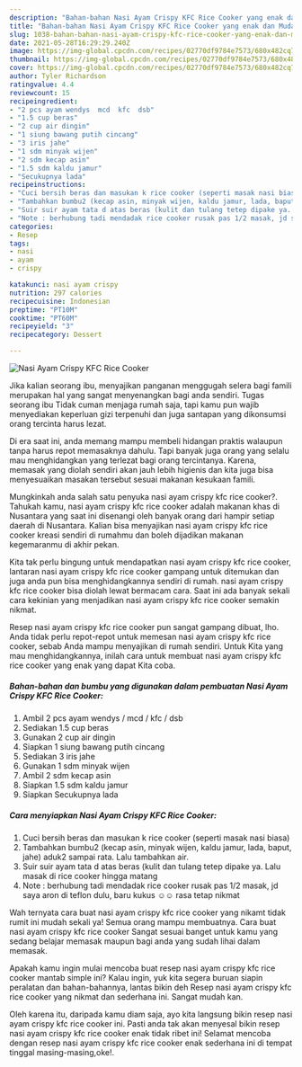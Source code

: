 ```yaml
---
description: "Bahan-bahan Nasi Ayam Crispy KFC Rice Cooker yang enak dan Mudah Dibuat"
title: "Bahan-bahan Nasi Ayam Crispy KFC Rice Cooker yang enak dan Mudah Dibuat"
slug: 1038-bahan-bahan-nasi-ayam-crispy-kfc-rice-cooker-yang-enak-dan-mudah-dibuat
date: 2021-05-28T16:29:29.240Z
image: https://img-global.cpcdn.com/recipes/02770df9784e7573/680x482cq70/nasi-ayam-crispy-kfc-rice-cooker-foto-resep-utama.jpg
thumbnail: https://img-global.cpcdn.com/recipes/02770df9784e7573/680x482cq70/nasi-ayam-crispy-kfc-rice-cooker-foto-resep-utama.jpg
cover: https://img-global.cpcdn.com/recipes/02770df9784e7573/680x482cq70/nasi-ayam-crispy-kfc-rice-cooker-foto-resep-utama.jpg
author: Tyler Richardson
ratingvalue: 4.4
reviewcount: 15
recipeingredient:
- "2 pcs ayam wendys  mcd  kfc  dsb"
- "1.5 cup beras"
- "2 cup air dingin"
- "1 siung bawang putih cincang"
- "3 iris jahe"
- "1 sdm minyak wijen"
- "2 sdm kecap asin"
- "1.5 sdm kaldu jamur"
- "Secukupnya lada"
recipeinstructions:
- "Cuci bersih beras dan masukan k rice cooker (seperti masak nasi biasa)"
- "Tambahkan bumbu2 (kecap asin, minyak wijen, kaldu jamur, lada, baput, jahe) aduk2 sampai rata. Lalu tambahkan air."
- "Suir suir ayam tata d atas beras (kulit dan tulang tetep dipake ya. Lalu masak di rice cooker hingga matang"
- "Note : berhubung tadi mendadak rice cooker rusak pas 1/2 masak, jd saya aron di teflon dulu, baru kukus ☺️☺️ rasa tetap nikmat"
categories:
- Resep
tags:
- nasi
- ayam
- crispy

katakunci: nasi ayam crispy 
nutrition: 297 calories
recipecuisine: Indonesian
preptime: "PT10M"
cooktime: "PT60M"
recipeyield: "3"
recipecategory: Dessert

---
```



![Nasi Ayam Crispy KFC Rice Cooker](https://img-global.cpcdn.com/recipes/02770df9784e7573/680x482cq70/nasi-ayam-crispy-kfc-rice-cooker-foto-resep-utama.jpg)

Jika kalian seorang ibu, menyajikan panganan menggugah selera bagi famili merupakan hal yang sangat menyenangkan bagi anda sendiri. Tugas seorang ibu Tidak cuman menjaga rumah saja, tapi kamu pun wajib menyediakan keperluan gizi terpenuhi dan juga santapan yang dikonsumsi orang tercinta harus lezat.

Di era  saat ini, anda memang mampu membeli hidangan praktis walaupun tanpa harus repot memasaknya dahulu. Tapi banyak juga orang yang selalu mau menghidangkan yang terlezat bagi orang tercintanya. Karena, memasak yang diolah sendiri akan jauh lebih higienis dan kita juga bisa menyesuaikan masakan tersebut sesuai makanan kesukaan famili. 



Mungkinkah anda salah satu penyuka nasi ayam crispy kfc rice cooker?. Tahukah kamu, nasi ayam crispy kfc rice cooker adalah makanan khas di Nusantara yang saat ini disenangi oleh banyak orang dari hampir setiap daerah di Nusantara. Kalian bisa menyajikan nasi ayam crispy kfc rice cooker kreasi sendiri di rumahmu dan boleh dijadikan makanan kegemaranmu di akhir pekan.

Kita tak perlu bingung untuk mendapatkan nasi ayam crispy kfc rice cooker, lantaran nasi ayam crispy kfc rice cooker gampang untuk ditemukan dan juga anda pun bisa menghidangkannya sendiri di rumah. nasi ayam crispy kfc rice cooker bisa diolah lewat bermacam cara. Saat ini ada banyak sekali cara kekinian yang menjadikan nasi ayam crispy kfc rice cooker semakin nikmat.

Resep nasi ayam crispy kfc rice cooker pun sangat gampang dibuat, lho. Anda tidak perlu repot-repot untuk memesan nasi ayam crispy kfc rice cooker, sebab Anda mampu menyajikan di rumah sendiri. Untuk Kita yang mau menghidangkannya, inilah cara untuk membuat nasi ayam crispy kfc rice cooker yang enak yang dapat Kita coba.

<!--inarticleads1-->

##### Bahan-bahan dan bumbu yang digunakan dalam pembuatan Nasi Ayam Crispy KFC Rice Cooker:

1. Ambil 2 pcs ayam wendys / mcd / kfc / dsb
1. Sediakan 1.5 cup beras
1. Gunakan 2 cup air dingin
1. Siapkan 1 siung bawang putih cincang
1. Sediakan 3 iris jahe
1. Gunakan 1 sdm minyak wijen
1. Ambil 2 sdm kecap asin
1. Siapkan 1.5 sdm kaldu jamur
1. Siapkan Secukupnya lada




<!--inarticleads2-->

##### Cara menyiapkan Nasi Ayam Crispy KFC Rice Cooker:

1. Cuci bersih beras dan masukan k rice cooker (seperti masak nasi biasa)
1. Tambahkan bumbu2 (kecap asin, minyak wijen, kaldu jamur, lada, baput, jahe) aduk2 sampai rata. Lalu tambahkan air.
1. Suir suir ayam tata d atas beras (kulit dan tulang tetep dipake ya. Lalu masak di rice cooker hingga matang
1. Note : berhubung tadi mendadak rice cooker rusak pas 1/2 masak, jd saya aron di teflon dulu, baru kukus ☺️☺️ rasa tetap nikmat




Wah ternyata cara buat nasi ayam crispy kfc rice cooker yang nikamt tidak rumit ini mudah sekali ya! Semua orang mampu membuatnya. Cara buat nasi ayam crispy kfc rice cooker Sangat sesuai banget untuk kamu yang sedang belajar memasak maupun bagi anda yang sudah lihai dalam memasak.

Apakah kamu ingin mulai mencoba buat resep nasi ayam crispy kfc rice cooker mantab simple ini? Kalau ingin, yuk kita segera buruan siapin peralatan dan bahan-bahannya, lantas bikin deh Resep nasi ayam crispy kfc rice cooker yang nikmat dan sederhana ini. Sangat mudah kan. 

Oleh karena itu, daripada kamu diam saja, ayo kita langsung bikin resep nasi ayam crispy kfc rice cooker ini. Pasti anda tak akan menyesal bikin resep nasi ayam crispy kfc rice cooker enak tidak ribet ini! Selamat mencoba dengan resep nasi ayam crispy kfc rice cooker enak sederhana ini di tempat tinggal masing-masing,oke!.

